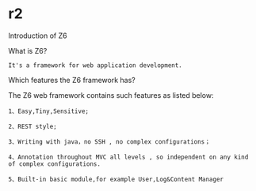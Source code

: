 # r2
Introduction of Z6

What is Z6?

    It's a framework for web application development.

Which features the Z6 framework has?

   The Z6 web framework contains such features as listed below:

    1、Easy,Tiny,Sensitive;

    2、REST style;

    3、Writing with java，no SSH , no complex configurations；

    4、Annotation throughout MVC all levels , so independent on any kind of complex configurations.

    5、Built-in basic module,for example User,Log&Content Manager

